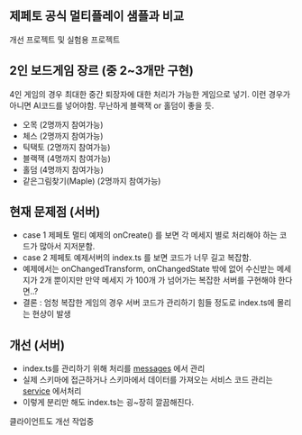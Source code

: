  
 ## 제페토 공식 멀티플레이 샘플과 비교

개선 프로젝트 및 실험용 프로젝트

## 2인 보드게임 장르 (중 2~3개만 구현)
  4인 게임의 경우 최대한 중간 퇴장자에 대한 처리가 가능한 게임으로 넣기. 
  이런 경우가 아니면 AI코드를 넣어야함. 무난하게 블랙잭 or 홀덤이 좋을 듯.
  
 - 오목         (2명까지 참여가능)
 - 체스         (2명까지 참여가능)
 - 틱택토       (2명까지 참여가능) 
 - 블랙잭       (4명까지 참여가능)
 - 홀덤         (4명까지 참여가능) 
 - 같은그림찾기(Maple)  (2명까지 참여가능)
 

## 현재 문제점 (서버)
 - case 1 제페토 멀티 예제의  onCreate()  를 보면 각 메세지 별로 처리해야 하는 코드가 많아서 지저분함. 
 - case 2 제페토 예제서버의  index.ts 를 보면 코드가 너무 길고 복잡함.
 - 예제에서는 onChangedTransform, onChangedState 밖에 없어 수신받는 메세지가 2개 뿐이지만 만약 메세지 가 100개 가 넘어가는 복잡한 서버를 구현해야 한다면..?
 - 결론 : 엄청 복잡한 게임의 경우 서버 코드가 관리하기 힘들 정도로 index.ts에 몰리는 현상이 발생

## 개선 (서버)
 - index.ts를 관리하기 위해 처리를 [messages](https://github.com/shlifedev/ZepetoBoardGameCafe/tree/main/src/Assets/Script/BoardGame.multiplay/Network/messages) 에서 관리
 - 실제 스키마에 접근하거나 스키마에서 데이터를 가져오는 서비스 코드 관리는 [service](https://github.com/shlifedev/ZepetoBoardGameCafe/tree/main/src/Assets/Script/BoardGame.multiplay/Network/service) 에서처리
 - 이렇게 분리만 해도 index.ts는 굉~장히 깔끔해진다.


클라이언트도 개선 작업중
 
